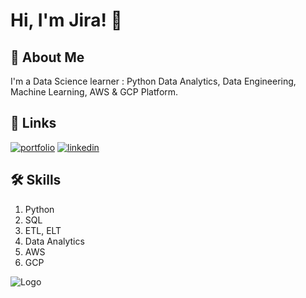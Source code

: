 
# Hi, I'm Jira! 👋


## 🚀 About Me
I'm a Data Science learner : Python Data Analytics, Data Engineering, Machine Learning, AWS & GCP Platform. 


## 🔗 Links
[![portfolio](https://img.shields.io/badge/my_portfolio-000?style=for-the-badge&logo=ko-fi&logoColor=white)](https://github.com/Jira-saki/)
[![linkedin](https://img.shields.io/badge/linkedin-0A66C2?style=for-the-badge&logo=linkedin&logoColor=white)](https://www.linkedin.com/in/jirasak-pakdeeto-900665214/)


## 🛠 Skills
1. Python
2. SQL
3. ETL, ELT
4. Data Analytics
5. AWS
6. GCP


![Logo](https://github-readme-stats.vercel.app/api?username=Jira-saki&&show_icons=true&title_color=ffffff&icon_color=bb2acf&text_color=daf7dc&bg_color=151515)

